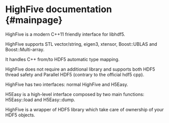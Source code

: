 HighFive documentation {#mainpage}
======================

HighFive is a modern C++11 friendly interface for libhdf5.

HighFive supports STL vector/string, eigen3, xtensor, Boost::UBLAS and Boost::Multi-array.

It handles C++ from/to HDF5 automatic type mapping.

HighFive does not require an additional library and supports both HDF5 thread safety and Parallel HDF5 (contrary to the official hdf5 cpp).

HighFive has two interfaces: normal HighFive and H5Easy.

H5Easy is a high-level interface composed by two main functions: H5Easy::load and H5Easy::dump.

HighFive is a wrapper of HDF5 library which take care of ownership of your HDF5 objects.

